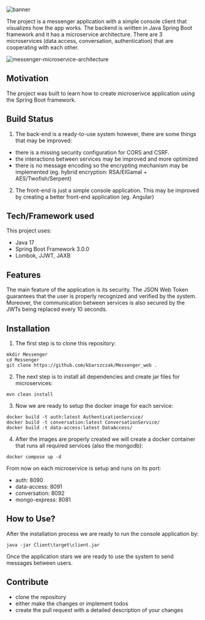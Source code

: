 ![banner](https://user-images.githubusercontent.com/72699445/232029707-85f96d63-53f3-4714-9e67-2f261ce2461a.png)

The project is a messenger application with a simple console client that visualizes how the app works. The backend is written in Java Spring Boot framework and it has a microservice architecture. There are 3 microservices (data access, conversation, authentication) that are cooperating with each other.

![messenger-microservice-architecture](https://user-images.githubusercontent.com/72699445/232036237-0547633d-2661-4ce1-b74a-d624978f17e7.png)

## Motivation

The project was built to learn how to create microserivce application using the Spring Boot framework.

## Build Status

1. The back-end is a ready-to-use system however, there are some things that may be improved:
- there is a missing security configuration for CORS and CSRF.
- the interactions between services may be improved and more optimized
- there is no message encoding so the encrypting mechanism may be implemented (eg. hybrid encryption: RSA/ElGamal + AES/Twofish/Serpent)
2. The front-end is just a simple console application. This may be improved by creating a better front-end application (eg. Angular)

## Tech/Framework used

This project uses:
- Java 17
- Spring Boot Framework 3.0.0
- Lombok, JJWT, JAXB

## Features

The main feature of the application is its security. The JSON Web Token guarantees that the user is properly recognized and verified by the system. Moreover, the communication between services is also secured by the JWTs being replaced every 10 seconds.

## Installation

1. The first step is to clone this repository:
```
mkdir Messenger
cd Messenger
git clone https://github.com/kbarszczak/Messenger_web .
```

2. The next step is to install all dependencies and create jar files for microservices:
```
mvn clean install
```

3. Now we are ready to setup the docker image for each service:
```
docker build -t auth:latest AuthenticationService/
docker build -t conversation:latest ConversationService/
docker build -t data-access:latest DataAccess/
```

4. After the images are properly created we will create a docker container that runs all required services (also the mongodb):
```
docker compose up -d
```
From now on each microservice is setup and runs on its port:
- auth: 8090
- data-access: 8091
- conversation: 8092
- mongo-express: 8081

## How to Use?

After the installation process we are ready to run the console application by:
```
java -jar Client\target\client.jar
```
Once the application stars we are ready to use the system to send messages between users.

## Contribute
- clone the repository
- either make the changes or implement todos
- create the pull request with a detailed description of your changes
